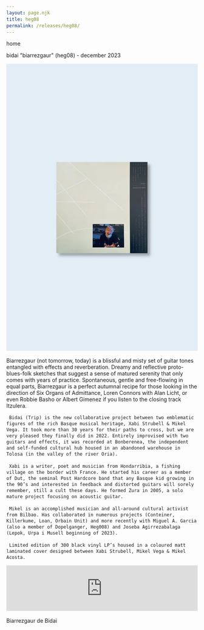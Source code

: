 ```yaml
---
layout: page.njk
title: heg08
permalink: /releases/heg08/
---
```


home

bidai "biarrezgaur" (heg08) - december 2023

![Bidai](../public/assets/Heg08_A.webp)

Biarrezgaur (not tomorrow, today) is a blissful and misty set of guitar tones entangled with effects and reverberation. Dreamy and reflective proto-blues-folk sketches that suggest a sense of matured serenity that only comes with years of practice. Spontaneous, gentle and free-flowing in equal parts, Biarrezgaur is a perfect autumnal recipe for those looking in the direction of Six Organs of Admittance, Loren Connors with Alan Licht, or even Robbie Basho or Albert Gimenez if you listen to the closing track Itzulera.

     Bidai (Trip) is the new collaborative project between two emblematic figures of the rich Basque musical heritage, Xabi Strubell & Mikel Vega. It took more than 30 years for their paths to cross, but we are very pleased they finally did in 2022. Entirely improvised with two guitars and effects, it was recorded at Bonberenea, the independent and self-funded cultural hub housed in an abandoned warehouse in Tolosa (in the valley of the river Oria).

     Xabi is a writer, poet and musician from Hondarribia, a fishing village on the border with France. He started his career as a member of Dut, the seminal Post Hardcore band that any Basque kid growing in the 90’s and interested in feedback and distorted guitars will sorely remember, still a cult these days. He formed Zura in 2005, a solo mature project focusing on acoustic guitar.

     Mikel is an accomplished musician and all-around cultural activist from Bilbao. Has collaborated in numerous projects (Conteiner, Killerkume, Loan, Orbain Unit) and more recently with Miguel A. Garcia (also a member of Dopelganger, Heg008) and Joseba Agirrezabalaga (Lepok, Urpa i Musell beginning of 2023).

     Limited edition of 300 black vinyl LP’s housed in a coloured matt laminated cover designed between Xabi Strubell, Mikel Vega & Mikel Acosta.

<iframe seamless="" src="https://bandcamp.com/EmbeddedPlayer/album=1479468834/size=large/bgcol=ffffff/linkcol=0687f5/tracklist=false/artwork=small/transparent=true/" style="border: 0; width: 100%; height: 120px;"><a href="https://hegoadiskak.bandcamp.com/album/biarrezgaur">Biarrezgaur de Bidai</a></iframe>

Biarrezgaur de Bidai